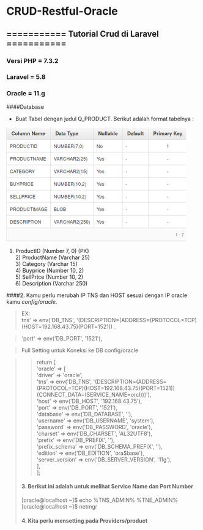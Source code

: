 # CRUD-Restful-Oracle


## =========== Tutorial Crud di Laravel ===========

### Versi PHP = 7.3.2
### Laravel = 5.8
### Oracle = 11.g

####Database

- Buat Tabel dengan judul Q_PRODUCT. Berikut adalah format tabelnya :  

![gambar db](https://github.com/residwi/CRUD-Restful-Oracle/blob/master/oracle-crud/storage/db.png)
  
1) ProductID (Number 7, 0) (PK)  
		2) ProductName (Varchar 25)  
		3) Category (Varchar 15)  
		4) Buyprice (Number 10, 2)  
		5) SellPrice (Number 10, 2)  
		6) Description (Varchar 250)   
   
 ####2. Kamu perlu merubah IP TNS dan HOST sesuai dengan IP oracle kamu *config/oracle*.  
    
  > EX:  
>tns'            => env('DB_TNS', '(DESCRIPTION=(ADDRESS=(PROTOCOL=TCP)(HOST=192.168.43.75)(PORT=1521)) .  

>'port'           => env('DB_PORT', '1521'),  

>Full Setting untuk Koneksi ke DB config/oracle  
  
><?php  
  
>return [  
 >   'oracle' => [  
  >      'driver'         => 'oracle',   
   >     'tns'            => env('DB_TNS', '(DESCRIPTION=(ADDRESS=(PROTOCOL=TCP)(HOST=192.168.43.75)(PORT=1521)) (CONNECT_DATA=(SERVICE_NAME=orcl)))'),  
   >     'host'           => env('DB_HOST', '192.168.43.75'),  
   >    'port'           => env('DB_PORT', '1521'),  
   >   'database'       => env('DB_DATABASE', ''),  
   >  'username'       => env('DB_USERNAME', 'system'),  
   > 'password'       => env('DB_PASSWORD', 'oracle'),  
   > 'charset'        => env('DB_CHARSET', 'AL32UTF8'),  
   > 'prefix'         => env('DB_PREFIX', ''),  
   > 'prefix_schema'  => env('DB_SCHEMA_PREFIX', ''),  
   > 'edition'        => env('DB_EDITION', 'ora$base'),  
   > 'server_version' => env('DB_SERVER_VERSION', '11g'),  
   > ],  
> ];  
     
   
#### 3. Berikut ini adalah untuk melihat Service Name dan Port Number

[oracle@localhost ~]$ echo %TNS_ADMIN%
%TNE_ADMIN%
[oracle@localhost ~]$ netmgr


#### 4. Kita perlu mensetting pada Providers/product

<?php

namespace App;

use Yajra\Oci8\Eloquent\OracleEloquent as Eloquent;

class Product extends Eloquent {

    public $table = 'obe.q_product';

    protected $primaryKey = 'productid';

    public $guarded = [];

    public $timestamps = false;

    // define binary/blob fields
    public $binaries = ['productimage'];

    // define the sequence name used for incrementing
    // default value would be {table}_{primaryKey}_seq if not set
    public $sequence = 'OBE.Q_PRODUCT_SEQ';

}

Pada bagian “$table” kamu memasukkan Sequence dari table kamu, perlu menambahkan “obe” sebelum table. 

Pada bagian “$PrimaryKey” kamu memasukkan primary key  table kamu. 

#### 5. Seting RestFull pada Oracle
![gambar RestFull](https://github.com/residwi/CRUD-Restful-Oracle/blob/master/oracle-crud/storage/Screenshot%20at%202019-07-06%2016-30-34.png)

#### 6.DELETE

Contoh pembuatan RESTFUL DELETE
Isi yang penting yang di tandai dengan * (bintang merah)
Contohnya :
*Nama : del_product
*Pagination Size :25
*URI Template : del_product/{id}
dan jangan lupa untuk memilih method DELETE beserta Query nya 

kemudian kalian tekan tombol Create

Pada tampilan Resource Handler :
Requires secure access diubah menjadi (NO) 
kemudian kalian tekan tombol Apply Change

![gambar DELETE](https://github.com/residwi/CRUD-Restful-Oracle/blob/master/oracle-crud/storage/Screenshot%20at%202019-07-06%2016-31-39.png)
Query:

begin 
delete from q_product where productid=:id
end;

#### 7. Setting Get Product

Contoh pembuatan RESTFUL GET
Isi yang penting yang di tandai dengan * (bintang merah)
Contohnya :
*Nama : del_product
*Pagination Size :25
*URI Template : get_product
dan jangan lupa untuk memilih method GET serta Query nya 

kemudian kalian tekan tombol Create

Pada tampilan Resource Handler :
Requires secure access diubah menjadi (NO) 
kemudian kalian tekan tombol Apply Change

![gambar Get Product] (https://github.com/residwi/CRUD-Restful-Oracle/blob/master/oracle-crud/storage/get.png)
Query :
select * from q_product

#### 8. Setting Post Product
![gambar POST Product] (https://github.com/residwi/CRUD-Restful-Oracle/blob/master/oracle-crud/storage/POST.png)
Query:
begin
insert into q_product (productid, buyprice, sellprice, description)
values
(:productid, :productname, :category, :buyprice, :sellprice, :description)
end;


#### 9. put product
![gambar Put product] (https://github.com/residwi/CRUD-Restful-Oracle/blob/master/oracle-crud/storage/Screenshot%20at%202019-07-06%2016-44-14.png)

Query:
begin
update q_product set :productname, :category, :buyprice, :sellprice,  :description where productid= :id
end;


